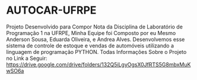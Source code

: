 # AUTOCAR-UFRPE
Projeto Desenvolvido para Compor Nota da Disciplina de Laboratório de Programação 1 na UFRPE,
Minha Equipe foi Composto por eu Mesmo Anderson Sousa, Eduarda Oliveira, e Andrea Alves.
Desenvolvemos esse sistema de controle de estoque e vendas de automóveis utilizando a linguagem de programação PYTHON.
Todas Informações Sobre o Projeto no Link a Seguir: https://drive.google.com/drive/folders/132Q5iLgyOgsX0JfRTS5G8mbxMuKwSO6a
